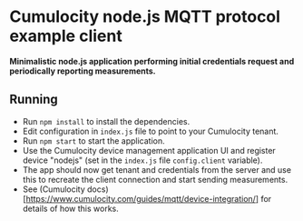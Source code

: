 # Cumulocity node.js MQTT protocol example client
**Minimalistic node.js application performing initial credentials request and periodically reporting measurements.**

## Running
- Run `npm install` to install the dependencies.
- Edit configuration in `index.js` file to point to your Cumulocity tenant.
- Run `npm start` to start the application.
- Use the Cumulocity device management application UI and register device "nodejs" (set in the `index.js` file `config.client` variable).
- The app should now get tenant and credentials from the server and use this to recreate the client connection and start sending measurements.
- See (Cumulocity docs)[https://www.cumulocity.com/guides/mqtt/device-integration/] for details of how this works.
